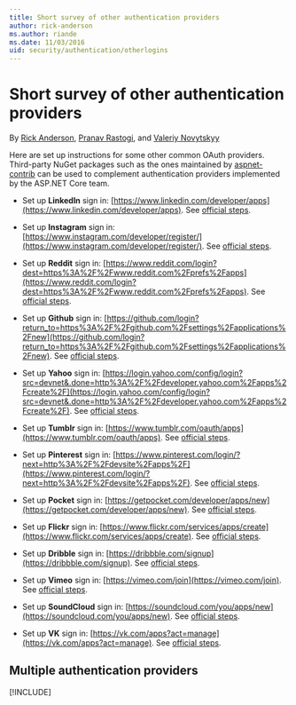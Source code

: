 ```yaml
---
title: Short survey of other authentication providers
author: rick-anderson
ms.author: riande
ms.date: 11/03/2016
uid: security/authentication/otherlogins
---
```

# Short survey of other authentication providers

<a name="security-authentication-other-logins"></a>

By [Rick Anderson](https://twitter.com/RickAndMSFT), [Pranav Rastogi](https://github.com/rustd), and [Valeriy Novytskyy](https://github.com/01binary)

Here are set up instructions for some other common OAuth providers. Third-party NuGet packages such as the ones maintained by [aspnet-contrib](https://www.nuget.org/packages?q=owners%3Aaspnet-contrib+title%3AOAuth) can be used to complement authentication providers implemented by the ASP.NET Core team.

* Set up **LinkedIn** sign in: [https://www.linkedin.com/developer/apps](https://www.linkedin.com/developer/apps). See [official steps](https://developer.linkedin.com/docs/oauth2).

* Set up **Instagram** sign in: [https://www.instagram.com/developer/register/](https://www.instagram.com/developer/register/). See [official steps](https://www.instagram.com/developer/authentication/).

* Set up **Reddit** sign in: [https://www.reddit.com/login?dest=https%3A%2F%2Fwww.reddit.com%2Fprefs%2Fapps](https://www.reddit.com/login?dest=https%3A%2F%2Fwww.reddit.com%2Fprefs%2Fapps). See [official steps](https://github.com/reddit/reddit/wiki/OAuth2-Quick-Start-Example).

* Set up **Github** sign in: [https://github.com/login?return_to=https%3A%2F%2Fgithub.com%2Fsettings%2Fapplications%2Fnew](https://github.com/login?return_to=https%3A%2F%2Fgithub.com%2Fsettings%2Fapplications%2Fnew). See [official steps](https://developer.github.com/v3/oauth/).

* Set up **Yahoo** sign in: [https://login.yahoo.com/config/login?src=devnet&.done=http%3A%2F%2Fdeveloper.yahoo.com%2Fapps%2Fcreate%2F](https://login.yahoo.com/config/login?src=devnet&.done=http%3A%2F%2Fdeveloper.yahoo.com%2Fapps%2Fcreate%2F). See [official steps](https://developer.yahoo.com/bbauth/user.html).

* Set up **Tumblr** sign in: [https://www.tumblr.com/oauth/apps](https://www.tumblr.com/oauth/apps). See [official steps](https://www.tumblr.com/docs/api/v2#auth).

* Set up **Pinterest** sign in: [https://www.pinterest.com/login/?next=http%3A%2F%2Fdevsite%2Fapps%2F](https://www.pinterest.com/login/?next=http%3A%2F%2Fdevsite%2Fapps%2F). See [official steps](https://developers.pinterest.com/docs/api/overview/?).

* Set up **Pocket** sign in: [https://getpocket.com/developer/apps/new](https://getpocket.com/developer/apps/new). See [official steps](https://getpocket.com/developer/docs/authentication).

* Set up **Flickr** sign in: [https://www.flickr.com/services/apps/create](https://www.flickr.com/services/apps/create). See [official steps](https://www.flickr.com/services/api/auth.oauth.html).

* Set up **Dribble** sign in: [https://dribbble.com/signup](https://dribbble.com/signup). See [official steps](http://developer.dribbble.com/v1/oauth/).

* Set up **Vimeo** sign in: [https://vimeo.com/join](https://vimeo.com/join). See [official steps](https://developer.vimeo.com/api/authentication).

* Set up **SoundCloud** sign in: [https://soundcloud.com/you/apps/new](https://soundcloud.com/you/apps/new). See [official steps](https://developers.soundcloud.com/blog/we-love-oauth-2).

* Set up **VK** sign in: [https://vk.com/apps?act=manage](https://vk.com/apps?act=manage). See [official steps](https://vk.com/pages?oid=-17680044&p=Authorizing_Sites).

## Multiple authentication providers

[!INCLUDE[](~/includes/chain-auth-providers.md)]

